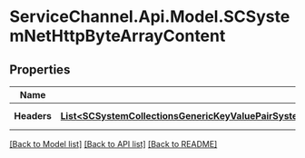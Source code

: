 # ServiceChannel.Api.Model.SCSystemNetHttpByteArrayContent

## Properties

Name | Type | Description | Notes
------------ | ------------- | ------------- | -------------
**Headers** | [**List&lt;SCSystemCollectionsGenericKeyValuePairSystemStringSystemCollectionsGenericIEnumerableSystemString&gt;**](SCSystemCollectionsGenericKeyValuePairSystemStringSystemCollectionsGenericIEnumerableSystemString.md) |  | [optional] [readonly] 

[[Back to Model list]](../README.md#documentation-for-models) [[Back to API list]](../README.md#documentation-for-api-endpoints) [[Back to README]](../README.md)

